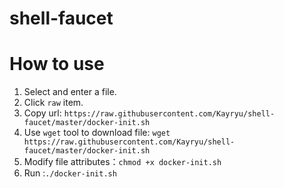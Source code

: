 # shell-faucet


# How to use
1. Select and enter a file.
2. Click `raw` item.
3. Copy url: `https://raw.githubusercontent.com/Kayryu/shell-faucet/master/docker-init.sh`
4. Use `wget` tool to download file: `wget https://raw.githubusercontent.com/Kayryu/shell-faucet/master/docker-init.sh`
5. Modify file attributes：`chmod +x docker-init.sh`
6. Run :`./docker-init.sh`
